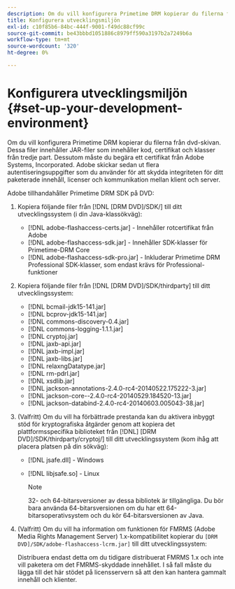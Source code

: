 ```yaml
---
description: Om du vill konfigurera Primetime DRM kopierar du filerna från dvd-skivan. Dessa filer innehåller JAR-filer som innehåller kod, certifikat och klasser från tredje part. Dessutom måste du begära ett certifikat från Adobe Systems, Incorporated. Adobe skickar sedan ut flera autentiseringsuppgifter som du använder för att skydda integriteten för ditt paketerade innehåll, licenser och kommunikation mellan klient och server.
title: Konfigurera utvecklingsmiljön
exl-id: c10f85b6-84bc-444f-9001-f49dc88cf99c
source-git-commit: be43bbbd1051886c8979ff590a3197b2a7249b6a
workflow-type: tm+mt
source-wordcount: '320'
ht-degree: 0%

---
```


# Konfigurera utvecklingsmiljön {#set-up-your-development-environment}

Om du vill konfigurera Primetime DRM kopierar du filerna från dvd-skivan. Dessa filer innehåller JAR-filer som innehåller kod, certifikat och klasser från tredje part. Dessutom måste du begära ett certifikat från Adobe Systems, Incorporated. Adobe skickar sedan ut flera autentiseringsuppgifter som du använder för att skydda integriteten för ditt paketerade innehåll, licenser och kommunikation mellan klient och server.

Adobe tillhandahåller Primetime DRM SDK på DVD:

1. Kopiera följande filer från [!DNL [DRM DVD]/SDK/] till ditt utvecklingssystem (i din Java-klassökväg):

   * [!DNL adobe-flashaccess-certs.jar] - Innehåller rotcertifikat från Adobe
   * [!DNL adobe-flashaccess-sdk.jar] - Innehåller SDK-klasser för Primetime-DRM Core
   * [!DNL adobe-flashaccess-sdk-pro.jar] - Inkluderar Primetime DRM Professional SDK-klasser, som endast krävs för Professional-funktioner

1. Kopiera följande filer från [!DNL [DRM DVD]/SDK/thirdparty] till ditt utvecklingssystem:

   * [!DNL bcmail-jdk15-141.jar]
   * [!DNL bcprov-jdk15-141.jar]
   * [!DNL commons-discovery-0.4.jar]
   * [!DNL commons-logging-1.1.1.jar]
   * [!DNL cryptoj.jar]
   * [!DNL jaxb-api.jar]
   * [!DNL jaxb-impl.jar]
   * [!DNL jaxb-libs.jar]
   * [!DNL relaxngDatatype.jar]
   * [!DNL rm-pdrl.jar]
   * [!DNL xsdlib.jar]
   * [!DNL jackson-annotations-2.4.0-rc4-20140522.175222-3.jar]
   * [!DNL jackson-core--2.4.0-rc4-20140529.184520-13.jar]
   * [!DNL jackson-databind-2.4.0-rc4-20140603.005043-38.jar]

1. (Valfritt) Om du vill ha förbättrade prestanda kan du aktivera inbyggt stöd för kryptografiska åtgärder genom att kopiera det plattformsspecifika biblioteket från [!DNL] [DRM DVD]/SDK/thirdparty/cryptoj/] till ditt utvecklingssystem (kom ihåg att placera platsen på din sökväg):

   * [!DNL jsafe.dll] - Windows
   * [!DNL libjsafe.so] - Linux

      >[!NOTE]
      >
      >32- och 64-bitarsversioner av dessa bibliotek är tillgängliga. Du bör bara använda 64-bitarsversionen om du har ett 64-bitarsoperativsystem och du kör 64-bitarsversionen av Java.

1. (Valfritt) Om du vill ha information om funktionen för FMRMS (Adobe Media Rights Management Server) 1.x-kompatibilitet kopierar du `[DRM DVD]/SDK/adobe-flashaccess-lcrm.jar]` till ditt utvecklingssystem:

   Distribuera endast detta om du tidigare distribuerat FMRMS 1.x och inte vill paketera om det FMRMS-skyddade innehållet. I så fall måste du lägga till det här stödet på licensservern så att den kan hantera gammalt innehåll och klienter.
